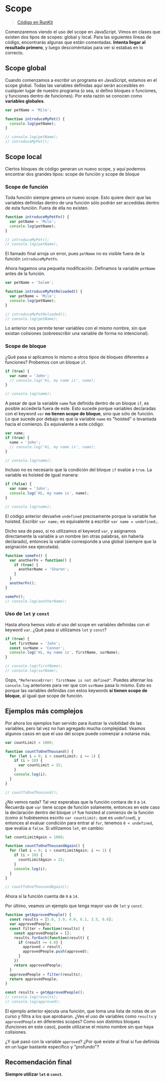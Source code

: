 # Scope

> [Código en RunKit](https://runkit.com/sivicencio/5f406118788c2f00132d4ccb)

Comenzaremos viendo el uso del scope en JavaScript. Vimos en clases que existen dos tipos de scopes: global y local. Para las siguientes líneas de código, encontrarás algunas que están comentadas. **Intenta llegar al resultado primero**, y luego descoméntalas para ver si estabas en lo correcto.

## Scope global

Cuando comenzamos a escribir un programa en JavaScript, estamos en el scope global. Todas las variables definidas aquí serán accesibles en cualquier lugar de nuestro programa (o sea, si defino bloques o funciones, y funciones dentro de funciones). Por esta razón se conocen como **variables globales**.

```javascript
var petName = 'Milo';

function introduceMyPet() {
  console.log(petName);
}

// console.log(petName);
// introduceMyPet();
```

## Scope local

Ciertos bloques de código generan un nuevo scope, y aquí podemos encontrar dos grandes tipos: scope de función y scope de bloque

### Scope de función

Toda función siempre genera un nuevo scope. Esto quiere decir que las variables definidas dentro de una función sólo podrán ser accedidas dentro de esta función. Fuera de ella no existen.

```javascript
function introduceMyPetFn() {
  var petName = 'Milo';
  console.log(petName);
}

// introduceMyPet();
// console.log(petName);
```

El llamado final arroja un error, pues `petName` no es visible fuera de la función `introduceMyPetFn`.

Ahora hagamos una pequeña modificación. Definamos la variable `petName` antes de la función.

```javascript
var petName = 'Salem';

function introduceMyPetReloaded() {
  var petName = 'Milo';
  console.log(petName);
}

// introduceMyPetReloaded();
// console.log(petName);
```

Lo anterior nos permite tener variables con el mismo nombre, sin que existan colisiones (sobreescribir una variable de forma no intencional).

### Scope de bloque

¿Qué pasa si aplicamos lo mismo a otros tipos de bloques diferentes a funciones? Probemos con un bloque `if`.

```javascript
if (true) {
  var name = 'John';
  // console.log('Hi, my name is', name);
}

// console.log(name);
```

A pesar de que la variable `name` fue definida dentro de un bloque `if`, es posible accederla fuera de este. Esto sucede porque variables declaradas con el keyword `var` **no tienen scope de bloque**, sino que sólo de función. Lo que sucede por debajo es que la variable `name` es "hoisted" o levantada hacia el comienzo. Es equivalente a este código:

```javascript
var name;
if (true) {
  name = 'John';
  // console.log('Hi, my name is', name);
}

// console.log(name);
```

Incluso no es necesario que la condición del bloque `if` evalúe a `true`. La variable es hoisted de igual manera:
```javascript
if (false) {
  var name = 'John';
  console.log('Hi, my name is', name);
}

// console.log(name);
```

El código anterior devuelve `undefined` precisamente porque la variable fue hoisted. Escribir `var name;` es equivalente a escribir `var name = undefined;`.

Dicho sea de paso, si no utilizamos el keyword `var`, y asignamos directamente la variable a un nombre (en otras palabras, sin haberla declarado), entonces la variable corresponde a una global (siempre que la asignación sea ejecutada).

```javascript
function someFn() {
  var anotherFn = function() {
    if (true) {
      anotherName = 'Sharon';
    }
  }
  anotherFn();
}

someFn();
// console.log(anotherName);
```

### Uso de `let` y `const`

Hasta ahora hemos visto el uso del scope en variables definidas con el keyword `var`. ¿Qué pasa si utilizamos `let` y `const`?

```javascript
if (true) {
  let firstName = 'John';
  const surName = 'Connor';
  console.log('Hi, my name is', firstName, surName);
}

// console.log(firstName);
// console.log(surName);
```

Oops, `"ReferenceError: firstName is not defined"`. Puedes alternar los `console.log` anteriores para ver que con `surName` pasa lo mismo. Esto es porque las variables definidas con estos keywords **sí tienen scope de bloque**, al igual que scope de función.

## Ejemplos más complejos

Por ahora los ejemplos han servido para ilustrar la visibilidad de las variables, pero tal vez no han agregado mucha complejidad. Veamos algunos casos en que el uso del scope puede comenzar a notarse más.

```javascript
var countLimit = 1000;

function countToOneThousand() {
  for (let i = 0; i < countLimit; i += 1) {
    if (i > 10) {
      var countLimit = 15;
    }
    console.log(i);
  }
}

// countToOneThousand();
```

¿No vemos nada? Tal vez esperabas que la función contara de `0` a `14`. Recuerda que `var` tiene scope de función solamente, entonces en este caso la declaración dentro del bloque `if` fue hoisted al comienzo de la función (como si hubiésemos escrito `var countLimit;` que es `undefined`), y entonces al evaluar condición para entrar al `for`, tenemos `0 < undefined`, que evalúa a `false`. Si utilizamos `let`, en cambio:

```javascript
let countLimitAgain = 1000;

function countToOneThousandAgain() {
  for (let i = 0; i < countLimitAgain; i += 1) {
    if (i > 10) {
      countLimitAgain = 15;
    }
    console.log(i);
  }
}

// countToOneThousandAgain();
```

Ahora sí la función cuenta de `0` a `14`.

Por último, veamos un ejemplo que tenga mayor uso de `let` y `const`.

```javascript
function getApprovedPeople() {
  const results = [5.6, 3.9, 4.0, 6.1, 3.5, 6.6];
  var approvedPeople;
  const filter = function(results) {
    const approvedPeople = [];
    results.forEach(function(result) {
      if (result >= 4.0) {
        approved = result;
        approvedPeople.push(approved);
      }
    })
    return approvedPeople;
  }
  approvedPeople = filter(results);
  return approvedPeople;
}

const results = getApprovedPeople();
// console.log(results);
// console.log(approved);
```

El ejemplo anterior ejecuta una función, que toma una lista de notas de un curso y filtra a los que aprobaron. ¿Ves el uso de variables como `results` y `approvedPeople` en diferentes scopes? Como son distintos bloques (funciones en este caso), puede utilizarse el mismo nombre sin que haya colisiones.

¿Y qué pasó con la variable `approved`? ¿Por qué existe al final si fue definida en un lugar bastante específico y "profundo"?

## Recomendación final

**Siempre utilizar `let` o `const`**.
